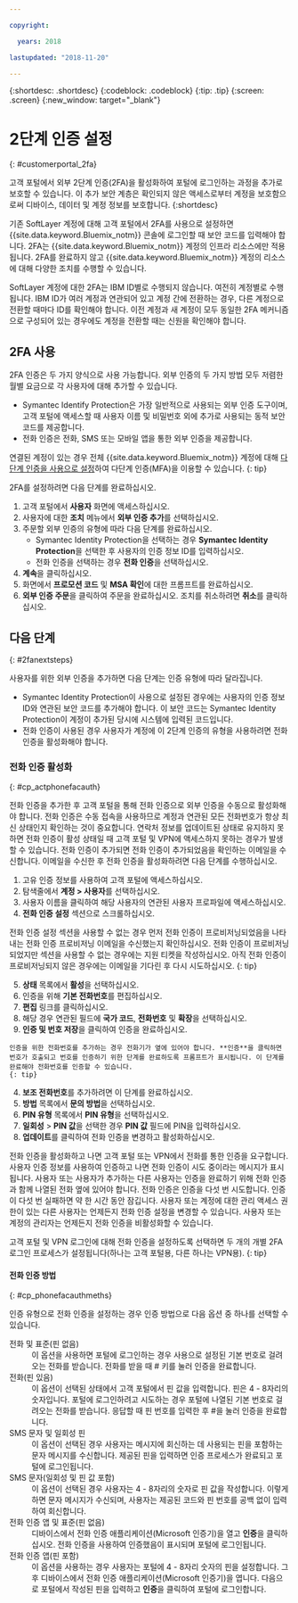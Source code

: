 ```yaml
---

copyright:

  years: 2018

lastupdated: "2018-11-20"

---
```


{:shortdesc: .shortdesc}
{:codeblock: .codeblock}
{:tip: .tip}
{:screen: .screen}
{:new_window: target="_blank"}


# 2단계 인증 설정
{: #customerportal_2fa}

고객 포털에서 외부 2단계 인증(2FA)을 활성화하여 포털에 로그인하는 과정을 추가로 보호할 수 있습니다. 이 추가 보안 계층은 확인되지 않은 액세스로부터 계정을 보호함으로써 디바이스, 데이터 및 계정 정보를 보호합니다.
{:shortdesc}

기존 SoftLayer 계정에 대해 고객 포털에서 2FA를 사용으로 설정하면 {{site.data.keyword.Bluemix_notm}} 콘솔에 로그인할 때 보안 코드를 입력해야 합니다. 2FA는 {{site.data.keyword.Bluemix_notm}} 계정의 인프라 리소스에만 적용됩니다. 2FA를 완료하지 않고 {{site.data.keyword.Bluemix_notm}} 계정의 리소스에 대해 다양한 조치를 수행할 수 있습니다.

SoftLayer 계정에 대한 2FA는 IBM ID별로 수행되지 않습니다. 여전히 계정별로 수행됩니다. IBM ID가 여러 계정과 연관되어 있고 계정 간에 전환하는 경우, 다른 계정으로 전환할 때마다 ID를 확인해야 합니다. 이전 계정과 새 계정이 모두 동일한 2FA 메커니즘으로 구성되어 있는 경우에도 계정을 전환할 때는 신원을 확인해야 합니다.

## 2FA 사용

2FA 인증은 두 가지 양식으로 사용 가능합니다. 외부 인증의 두 가지 방법 모두 저렴한 월별 요금으로 각 사용자에 대해 추가할 수 있습니다.

* Symantec Identify Protection은 가장 일반적으로 사용되는 외부 인증 도구이며, 고객 포털에 액세스할 때 사용자 이름 및 비밀번호 외에 추가로 사용되는 동적 보안 코드를 제공합니다.
* 전화 인증은 전화, SMS 또는 모바일 앱을 통한 외부 인증을 제공합니다.

 연결된 계정이 있는 경우 전체 {{site.data.keyword.Bluemix_notm}} 계정에 대해 [다단계 인증을 사용으로 설정](/docs/iam/mfa.html)하여 다단계 인증(MFA)을 이용할 수 있습니다.
 {: tip}

2FA를 설정하려면 다음 단계를 완료하십시오.

1. 고객 포털에서 **사용자** 화면에 액세스하십시오.
2. 사용자에 대한 **조치** 메뉴에서 **외부 인증 추가**를 선택하십시오.
3. 주문할 외부 인증의 유형에 따라 다음 단계를 완료하십시오.
    * Symantec Identity Protection을 선택하는 경우 **Symantec Identity Protection**을 선택한 후 사용자의 인증 정보 ID를 입력하십시오.
    * 전화 인증을 선택하는 경우 **전화 인증**을 선택하십시오.
4. **계속**을 클릭하십시오.
5. 화면에서 **프로모션 코드** 및 **MSA 확인**에 대한 프롬프트를 완료하십시오.
6. **외부 인증 주문**을 클릭하여 주문을 완료하십시오. 조치를 취소하려면 **취소**를 클릭하십시오.

## 다음 단계
{: #2fanextsteps}

사용자를 위한 외부 인증을 추가하면 다음 단계는 인증 유형에 따라 달라집니다.
* Symantec Identity Protection이 사용으로 설정된 경우에는 사용자의 인증 정보 ID와 연관된 보안 코드를 추가해야 합니다. 이 보안 코드는 Symantec Identity Protection이 계정이 추가된 당시에 시스템에 입력된 코드입니다.
* 전화 인증이 사용된 경우 사용자가 계정에 이 2단계 인증의 유형을 사용하려면 전화 인증을 활성화해야 합니다.

### 전화 인증 활성화
{: #cp_actphonefacauth}

전화 인증을 추가한 후 고객 포털을 통해 전화 인증으로 외부 인증을 수동으로 활성화해야 합니다. 전화 인증은 수동 접속을 사용하므로 계정과 연관된 모든 전화번호가 항상 최신 상태인지 확인하는 것이 중요합니다. 연락처 정보를 업데이트된 상태로 유지하지 못하면 전화 인증이 활성 상태일 때 고객 포털 및 VPN에 액세스하지 못하는 경우가 발생할 수 있습니다. 전화 인증이 추가되면 전화 인증이 추가되었음을 확인하는 이메일을 수신합니다. 이메일을 수신한 후 전화 인증을 활성화하려면 다음 단계를 수행하십시오.

1. 고유 인증 정보를 사용하여 고객 포털에 액세스하십시오.
2. 탐색줄에서 **계정 > 사용자**를 선택하십시오.
3. 사용자 이름을 클릭하여 해당 사용자의 연관된 사용자 프로파일에 액세스하십시오.
4. **전화 인증 설정** 섹션으로 스크롤하십시오.

  전화 인증 설정 섹션을 사용할 수 없는 경우 먼저 전화 인증이 프로비저닝되었음을 나타내는 전화 인증 프로비저닝 이메일을 수신했는지 확인하십시오. 전화 인증이 프로비저닝되었지만 섹션을 사용할 수 없는 경우에는 지원 티켓을 작성하십시오. 아직 전화 인증이 프로비저닝되지 않은 경우에는 이메일을 기다린 후 다시 시도하십시오.
  {: tip}

5. **상태** 목록에서 **활성**을 선택하십시오.
6. 인증을 위해 **기본 전화번호**를 편집하십시오.
  1. **편집** 링크를 클릭하십시오.
  2. 해당 경우 연관된 필드에 **국가 코드**, **전화번호** 및 **확장**을 선택하십시오.
  3. **인증 및 번호 저장**을 클릭하여 인증을 완료하십시오.

    인증을 위한 전화번호를 추가하는 경우 전화기가 옆에 있어야 합니다. **인증**을 클릭하면 번호가 호출되고 번호를 인증하기 위한 단계를 완료하도록 프롬프트가 표시됩니다. 이 단계를 완료해야 전화번호를 인증할 수 있습니다.
    {: tip}

  4. **보조 전화번호**를 추가하려면 이 단계를 완료하십시오.
7. **방법** 목록에서 **문의 방법**을 선택하십시오.
8. **PIN 유형** 목록에서 **PIN 유형**을 선택하십시오.
9. **일회성** > **PIN 값**을 선택한 경우 **PIN 값** 필드에 PIN을 입력하십시오.
10. **업데이트**를 클릭하여 전화 인증을 변경하고 활성화하십시오.

전화 인증을 활성화하고 나면 고객 포털 또는 VPN에서 전화를 통한 인증을 요구합니다. 사용자 인증 정보를 사용하여 인증하고 나면 전화 인증이 시도 중이라는 메시지가 표시됩니다. 사용자 또는 사용자가 추가하는 다른 사용자는 인증을 완료하기 위해 전화 인증과 함께 나열된 전화 옆에 있어야 합니다. 전화 인증은 인증을 다섯 번 시도합니다. 인증이 다섯 번 실패하면 약 한 시간 동안 잠깁니다. 사용자 또는 계정에 대한 관리 액세스 권한이 있는 다른 사용자는 언제든지 전화 인증 설정을 변경할 수 있습니다. 사용자 또는 계정의 관리자는 언제든지 전화 인증을 비활성화할 수 있습니다.

 고객 포털 및 VPN 로그인에 대해 전화 인증을 설정하도록 선택하면 두 개의 개별 2FA 로그인 프로세스가 설정됩니다(하나는 고객 포털용, 다른 하나는 VPN용).
 {: tip}

#### 전화 인증 방법
{: #cp_phonefacauthmeths}

인증 유형으로 전화 인증을 설정하는 경우 인증 방법으로 다음 옵션 중 하나를 선택할 수 있습니다.

<dl>
<dt>전화 및 표준(핀 없음)</dt>
<dd>이 옵션을 사용하면 포털에 로그인하는 경우 사용으로 설정된 기본 번호로 걸려오는 전화를 받습니다. 전화를 받을 때 # 키를 눌러 인증을 완료합니다.</dd>
<dt>전화(핀 있음)</dt>
<dd>이 옵션이 선택된 상태에서 고객 포털에서 핀 값을 입력합니다. 핀은 4 - 8자리의 숫자입니다. 포털에 로그인하려고 시도하는 경우 포털에 나열된 기본 번호로 걸려오는 전화를 받습니다. 응답할 때 핀 번호를 입력한 후 #을 눌러 인증을 완료합니다.</dd>
<dt>SMS 문자 및 일회성 핀</dt>
<dd>이 옵션이 선택된 경우 사용자는 메시지에 회신하는 데 사용되는 핀을 포함하는 문자 메시지를 수신합니다. 제공된 핀을 입력하면 인증 프로세스가 완료되고 포털에 로그인됩니다.</dd>
<dt>SMS 문자(일회성 및 핀 값 포함)</dt>
<dd>이 옵션이 선택된 경우 사용자는 4 - 8자리의 숫자로 핀 값을 작성합니다. 이렇게 하면 문자 메시지가 수신되며, 사용자는 제공된 코드와 핀 번호를 공백 없이 입력하여 회신합니다.</dd>
<dt>전화 인증 앱 및 표준(핀 없음)</dt>
<dd>디바이스에서 전화 인증 애플리케이션(Microsoft 인증기)을 열고 <strong>인증</strong>을 클릭하십시오. 전화 인증을 사용하여 인증했음이 표시되며 포털에 로그인됩니다.</dd>
<dt>전화 인증 앱(핀 포함)</dt>
<dd>이 옵션을 사용하는 경우 사용자는 포털에 4 - 8자리 숫자의 핀을 설정합니다. 그 후 디바이스에서 전화 인증 애플리케이션(Microsoft 인증기)을 엽니다. 다음으로 포털에서 작성된 핀을 입력하고 <strong>인증</strong>을 클릭하여 포털에 로그인합니다.</dd>
</dl>
